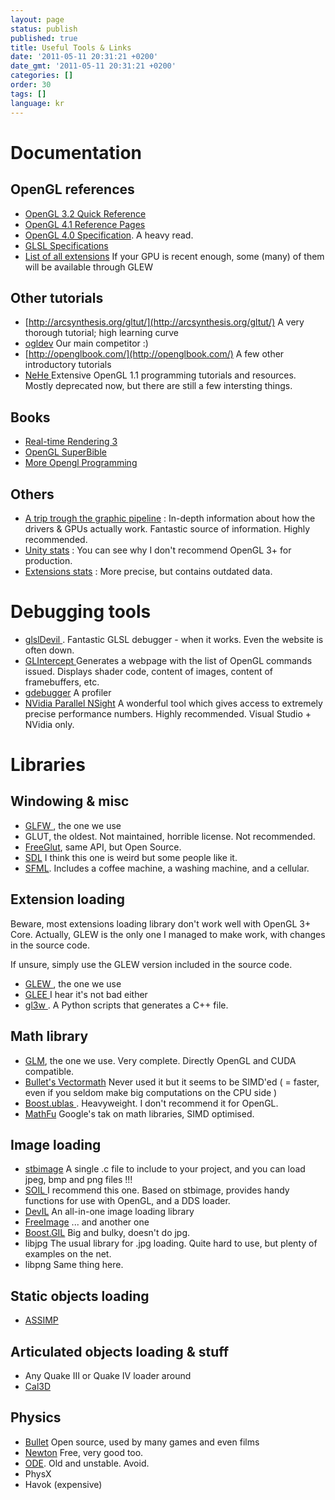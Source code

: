 ```yaml
---
layout: page
status: publish
published: true
title: Useful Tools & Links
date: '2011-05-11 20:31:21 +0200'
date_gmt: '2011-05-11 20:31:21 +0200'
categories: []
order: 30
tags: []
language: kr
---
```


# Documentation



## OpenGL references


* [OpenGL 3.2 Quick Reference](http://www.khronos.org/files/opengl-quick-reference-card.pdf)
* [OpenGL 4.1 Reference Pages](http://www.opengl.org/sdk/docs/man4/)
* [OpenGL 4.0 Specification](http://www.opengl.org/registry/doc/glspec40.core.20100311.pdf). A heavy read.
* [GLSL Specifications](http://www.opengl.org/registry/doc/GLSLangSpec.4.10.6.clean.pdf)
* [List of all extensions](http://www.opengl.org/registry/) If your GPU is recent enough, some (many) of them will be available through GLEW


## Other tutorials


* [http://arcsynthesis.org/gltut/](http://arcsynthesis.org/gltut/) A very thorough tutorial; high learning curve
* [ogldev](http://ogldev.atspace.co.uk/index.html) Our main competitor :)
* [http://openglbook.com/](http://openglbook.com/) A few other introductory tutorials
* [NeHe ](http://nehe.gamedev.net/)Extensive OpenGL 1.1 programming tutorials and resources. Mostly deprecated now, but there are still a few intersting things.


## Books


* [Real-time Rendering 3](http://www.realtimerendering.com/)
* [OpenGL SuperBible](http://www.openglsuperbible.com/)
* [More Opengl Programming](http://glbook.gamedev.net/GLBOOK/glbook.gamedev.net/moglgp/index.html)


## Others


* [A trip trough the graphic pipeline](http://fgiesen.wordpress.com/2011/07/09/a-trip-through-the-graphics-pipeline-2011-index/) : In-depth information about how the drivers & GPUs actually work. Fantastic source of information. Highly recommended.
* [Unity stats](http://stats.unity3d.com/web/gpu.html) : You can see why I don't recommend OpenGL 3+ for production.
* [Extensions stats](http://feedback.wildfiregames.com/report/opengl/) : More precise, but contains outdated data.


# Debugging tools


* [glslDevil ](http://cumbia.informatik.uni-stuttgart.de/glsldevil/). Fantastic GLSL debugger - when it works. Even the website is often down.
* [GLIntercept ](http://glintercept.nutty.org/)Generates a webpage with the list of OpenGL commands issued. Displays shader code, content of images, content of framebuffers, etc.
* [gdebugger](http://www.gremedy.com/) A profiler
* [NVidia Parallel NSight](http://developer.nvidia.com/nvidia-parallel-nsight) A wonderful tool which gives access to extremely precise performance numbers. Highly recommended. Visual Studio + NVidia only.


# Libraries


## Windowing & misc

* [GLFW ](http://www.glfw.org/), the one we use
* GLUT, the oldest. Not maintained, horrible license. Not recommended.
* [FreeGlut](http://freeglut.sourceforge.net/), same API, but Open Source.
* [SDL](http://www.libsdl.org/) I think this one is weird but some people like it.
* [SFML](http://www.sfml-dev.org/index-fr.php). Includes a coffee machine, a washing machine, and a cellular.

## Extension loading

Beware, most extensions loading library don't work well with OpenGL 3+ Core. Actually, GLEW is the only one I managed to make work, with changes in the source code.

If unsure, simply use the GLEW version included in the source code.

* [GLEW ](http://glew.sourceforge.net/), the one we use
* [GLEE ](http://elf-stone.com/glee.php)I hear it's not bad either
* [gl3w ](https://github.com/skaslev/gl3w/wiki). A Python scripts that generates a C++ file.

## Math library

* [GLM](http://glm.g-truc.net/), the one we use. Very complete. Directly OpenGL and CUDA compatible.
* [Bullet's Vectormath](http://bulletphysics.com/Bullet/BulletFull/) Never used it but it seems to be SIMD'ed ( = faster, even if you seldom make big computations on the CPU side )
* [Boost.ublas ](http://www.boost.org/). Heavyweight. I don't recommend it for OpenGL.
* [MathFu](https://google.github.io/mathfu/) Google's tak on math libraries, SIMD optimised.

## Image loading

* [stbimage](http://nothings.org/) A single .c file to include to your project, and you can load jpeg, bmp and png files !!!
* [SOIL ](http://www.lonesock.net/soil.html)I recommend this one. Based on stbimage, provides handy functions for use with OpenGL, and a DDS loader.
* [DevIL](http://openil.sourceforge.net/) An all-in-one image loading library
* [FreeImage](http://freeimage.sourceforge.net/) ... and another one
* [Boost.GIL](http://www.boost.org/) Big and bulky, doesn't do jpg.
* libjpg The usual library for .jpg loading. Quite hard to use, but plenty of examples on the net.
* libpng Same thing here.

## Static objects loading

* [ASSIMP ](http://assimp.sourceforge.net/)

## Articulated objects loading & stuff

* Any Quake III or Quake IV loader around
* [Cal3D](http://gna.org/projects/cal3d/)


## Physics


* [Bullet](http://bulletphysics.org/wordpress/) Open source, used by many games and even films
* [Newton](http://newtondynamics.com/forum/newton.php) Free, very good too.
* [ODE](http://www.ode.org/). Old and unstable. Avoid.
* PhysX
* Havok (expensive)

